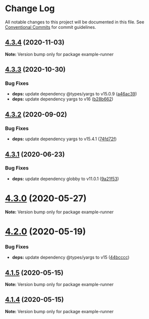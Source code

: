 # Change Log

All notable changes to this project will be documented in this file.
See [Conventional Commits](https://conventionalcommits.org) for commit guidelines.

## [4.3.4](https://github.com/C2FO/fast-csv/compare/v4.3.3...v4.3.4) (2020-11-03)

**Note:** Version bump only for package example-runner





## [4.3.3](https://github.com/C2FO/fast-csv/compare/v4.3.2...v4.3.3) (2020-10-30)


### Bug Fixes

* **deps:** update dependency @types/yargs to v15.0.9 ([a46ac39](https://github.com/C2FO/fast-csv/commit/a46ac391cdf4fe7de5bc683d13a2ffc735e1b98b))
* **deps:** update dependency yargs to v16 ([b28b662](https://github.com/C2FO/fast-csv/commit/b28b6624eed13e7b410019da8e70628e991443bd))





## [4.3.2](https://github.com/C2FO/fast-csv/compare/v4.3.1...v4.3.2) (2020-09-02)


### Bug Fixes

* **deps:** update dependency yargs to v15.4.1 ([74fd72f](https://github.com/C2FO/fast-csv/commit/74fd72f11905547f96c91ed5ffd5620817072231))





## [4.3.1](https://github.com/C2FO/fast-csv/compare/v4.3.0...v4.3.1) (2020-06-23)


### Bug Fixes

* **deps:** update dependency globby to v11.0.1 ([9a21f53](https://github.com/C2FO/fast-csv/commit/9a21f53fd084d42df67d266b8bdb9e3594a8e122))





# [4.3.0](https://github.com/C2FO/fast-csv/compare/v4.2.0...v4.3.0) (2020-05-27)

**Note:** Version bump only for package example-runner





# [4.2.0](https://github.com/C2FO/fast-csv/compare/v4.1.6...v4.2.0) (2020-05-19)


### Bug Fixes

* **deps:** update dependency @types/yargs to v15 ([44bcccc](https://github.com/C2FO/fast-csv/commit/44bccccf5f0c57a97fa06f592923173b119429b7))





## [4.1.5](https://github.com/C2FO/fast-csv/compare/v4.1.4...v4.1.5) (2020-05-15)

**Note:** Version bump only for package example-runner





## [4.1.4](https://github.com/C2FO/fast-csv/compare/v4.1.3...v4.1.4) (2020-05-15)

**Note:** Version bump only for package example-runner
